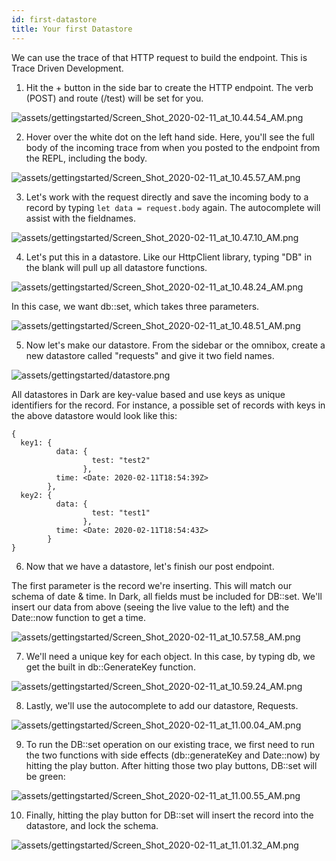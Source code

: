 ```yaml
---
id: first-datastore
title: Your first Datastore
---
```


We can use the trace of that HTTP request to build the endpoint. This is Trace Driven Development.

1. Hit the + button in the side bar to create the HTTP endpoint. The verb (POST) and route (/test) will be set for you.

![assets/gettingstarted/Screen_Shot_2020-02-11_at_10.44.54_AM.png](assets/gettingstarted/Screen_Shot_2020-02-11_at_10.44.54_AM.png)

2. Hover over the white dot on the left hand side. Here, you'll see the full body of the incoming trace from when you posted to the endpoint from the REPL, including the body.

![assets/gettingstarted/Screen_Shot_2020-02-11_at_10.45.57_AM.png](assets/gettingstarted/Screen_Shot_2020-02-11_at_10.45.57_AM.png)

3. Let's work with the request directly and save the incoming body to a record by typing `let data = request.body` again. The autocomplete will assist with the fieldnames.

![assets/gettingstarted/Screen_Shot_2020-02-11_at_10.47.10_AM.png](assets/gettingstarted/Screen_Shot_2020-02-11_at_10.47.10_AM.png)

4. Let's put this in a datastore. Like our HttpClient library, typing "DB" in the blank will pull up all datastore functions.

![assets/gettingstarted/Screen_Shot_2020-02-11_at_10.48.24_AM.png](assets/gettingstarted/Screen_Shot_2020-02-11_at_10.48.24_AM.png)

In this case, we want db::set, which takes three parameters.

![assets/gettingstarted/Screen_Shot_2020-02-11_at_10.48.51_AM.png](assets/gettingstarted/Screen_Shot_2020-02-11_at_10.48.51_AM.png)

5. Now let's make our datastore. From the sidebar or the omnibox, create a new datastore called "requests" and give it two field names.

![assets/gettingstarted/datastore.png](assets/gettingstarted/datastore.png)

All datastores in Dark are key-value based and use keys as unique identifiers for the record. For instance, a possible set of records with keys in the above datastore would look like this:

    {
      key1: {
              data: {
                      test: "test2"
                    },
              time: <Date: 2020-02-11T18:54:39Z>
            },
      key2: {
              data: {
                      test: "test1"
                    },
              time: <Date: 2020-02-11T18:54:43Z>
            }
    }

6. Now that we have a datastore, let's finish our post endpoint.

The first parameter is the record we're inserting. This will match our schema of date & time. In Dark, all fields must be included for DB::set. We'll insert our data from above (seeing the live value to the left) and the Date::now function to get a time.

![assets/gettingstarted/Screen_Shot_2020-02-11_at_10.57.58_AM.png](assets/gettingstarted/Screen_Shot_2020-02-11_at_10.57.58_AM.png)

7. We'll need a unique key for each object. In this case, by typing db, we get the built in db::GenerateKey function.

![assets/gettingstarted/Screen_Shot_2020-02-11_at_10.59.24_AM.png](assets/gettingstarted/Screen_Shot_2020-02-11_at_10.59.24_AM.png)

8. Lastly, we'll use the autocomplete to add our datastore, Requests.

![assets/gettingstarted/Screen_Shot_2020-02-11_at_11.00.04_AM.png](assets/gettingstarted/Screen_Shot_2020-02-11_at_11.00.04_AM.png)

9. To run the DB::set operation on our existing trace, we first need to run the two functions with side effects (db::generateKey and Date::now) by hitting the play button. After hitting those two play buttons, DB::set will be green:

![assets/gettingstarted/Screen_Shot_2020-02-11_at_11.00.55_AM.png](assets/gettingstarted/Screen_Shot_2020-02-11_at_11.00.55_AM.png)

10. Finally, hitting the play button for DB::set will insert the record into the datastore, and lock the schema.

![assets/gettingstarted/Screen_Shot_2020-02-11_at_11.01.32_AM.png](assets/gettingstarted/Screen_Shot_2020-02-11_at_11.01.32_AM.png)


